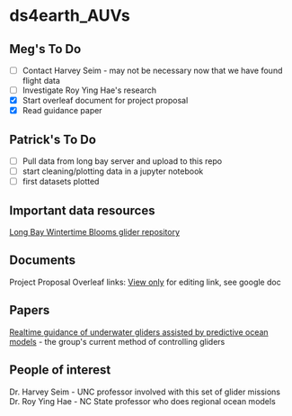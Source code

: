 # ds4earth_AUVs

## Meg's To Do
- [ ] Contact Harvey Seim - may not be necessary now that we have found flight data
- [ ] Investigate Roy Ying Hae's research
- [x] Start overleaf document for project proposal
- [x] Read guidance paper

## Patrick's To Do
- [ ] Pull data from long bay server and upload to this repo
- [ ] start cleaning/plotting data in a jupyter notebook
- [ ] first datasets plotted

## Important data resources
[Long Bay Wintertime Blooms glider repository](http://152.2.92.42:9080/VirtualHostBase/http/nccoos.org:80/nccoos/VirtualHostRoot/projects/long-bay-wintertime-blooms)

## Documents
Project Proposal Overleaf links:
[View only](https://www.overleaf.com/read/vyzqfdjvnxvf)
for editing link, see google doc
## Papers
[Realtime guidance of underwater gliders assisted by predictive ocean models](http://152.2.92.42:9080/VirtualHostBase/http/nccoos.org:80/nccoos/VirtualHostRoot/projects/long-bay-wintertime-blooms/presentations/chang-gliders-control-jtech-2015.pdf/view) - the group's current method of controlling gliders


## People of interest
Dr. Harvey Seim - UNC professor involved with this set of glider missions  
Dr. Roy Ying Hae - NC State professor who does regional ocean models  
